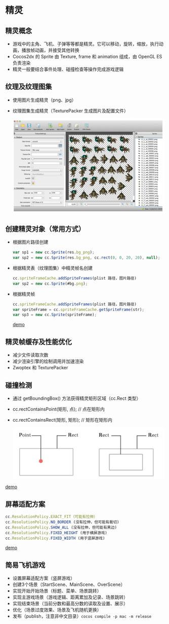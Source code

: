 # 精灵

## 精灵概念

- 游戏中的主角、飞机、子弹等等都是精灵。它可以移动，旋转，缩放，执行动画，播放帧动画，并接受其他转换
-  Cocos2dx 的 Sprite 由 Texture, frame 和 animation 组成，由 OpenGL ES 负责渲染
- 精灵一般要结合事件处理、碰撞检查等操作完成游戏逻辑

## 纹理及纹理图集

- 使用图片生成精灵（png、jpg）

- 纹理图集生成精灵（TexturePacker 生成图片及配置文件）

  ![](../5a.png)

## 创建精灵对象（常用方式）

- 根据图片路径创建

  ```javascript
  var sp1 = new cc.Sprite(res.bg_png);
  var sp2 = new cc.Sprite(res.bg_png, cc.rect(0, 0, 20, 20), null);
  ```

- 根据精灵表（纹理图集）中精灵帧名创建

  ```javascript
  cc.spriteFrameCache.addSpriteFrames(plist 路径，图片路径)
  var sp2 = new cc.Sprite(#bg.png);
  ```

- 根据精灵帧

  ```javascript
  cc.spriteFrameCache.addSpriteFrames(plist 路径，图片路径)
  var spriteFrame = cc.spriteFrameCache.getSpriteFrame(str);
  var sp3 = new cc.Sprite(spriteFrame);
  ```

  [demo](https://github.com/hewq/course-H5-Animation-and-Game-Development/tree/master/apps/ch09/LS09/Demo1)

##  精灵帧缓存及性能优化

- 减少文件读取次数
- 减少渲染引擎的绘制调用并加速渲染
- Zwoptex 和 TexturePacker

## 碰撞检测

- 通过 getBoundingBox() 方法获得精灵矩形区域（cc.Rect 类型）

- cc.rectContainsPoint(矩形, 点); // 点在矩形内

- cc.rectContainsRect(矩形, 矩形); // 矩形在矩形内

  ![](../5b.png)

[demo](https://github.com/hewq/course-H5-Animation-and-Game-Development/tree/master/apps/ch09/LS09/Demo1)

## 屏幕适配方案

```javascript
cc.ResolutionPolicy.EXACT_FIT（可能有拉伸）
cc.ResolutionPolicy.NO_BORDER (没有拉伸，但可能有裁切)
cc.ResolutionPolicy.SHOW_ALL (没有拉伸，但可能有黑边)
cc.ResolutionPolicy.FIXED_HEIGHT (用于横屏游戏)
cc.ResolutionPolicy.FIXED_WIDTH (用于竖屏游戏)
```

[demo](https://github.com/hewq/course-H5-Animation-and-Game-Development/tree/master/apps/ch09/LS09/Demo2)

## 简易飞机游戏

- 设置屏幕适配方案（竖屏游戏）
- 创建3个场景（StartScene、MainScene、OverScene）
- 实现开始开始场景（标题、菜单、场景跳转）
- 实现主游戏场景（游戏逻辑、距离累加及记录、场景跳转）
- 实现结束场景（当前分数和最高分数的读取及设置、展示）
- 优化（场景过度效果、场景及飞机随机更换）
- 发布（publish，注意非中文目录）`cocos compile -p mac -m release`